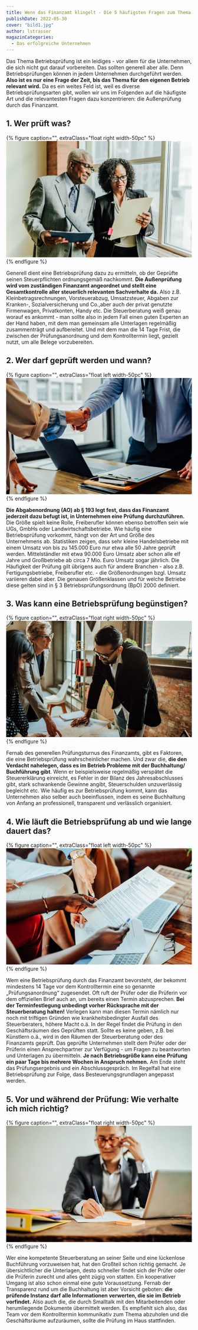 ```yaml
---
title: Wenn das Finanzamt klingelt - Die 5 häufigsten Fragen zum Thema Betriebsprüfung
publishDate: 2022-05-30
cover: "bild1.jpg"
author: lstrasser
magazinCategories:
  - Das erfolgreiche Unternehmen
---
```


Das Thema Betriebsprüfung ist ein leidiges - vor allem für die Unternehmen, die sich nicht gut darauf vorbereiten. Das
sollten generell aber alle. Denn Betriebsprüfungen können in jedem Unternehmen durchgeführt werden. **Also ist es nur eine
Frage der Zeit, bis das Thema für den eigenen Betrieb relevant wird.** Da es ein weites Feld ist, weil es diverse
Betriebsprüfungsarten gibt, wollen wir uns im Folgenden auf die häufigste Art und die relevantesten Fragen dazu
konzentrieren: die Außenprüfung durch das Finanzamt.

## 1. Wer prüft was?

{% figure caption="", extraClass="float right width-50pc" %}
<img src="bild2.jpg" />
{% endfigure %}

Generell dient eine Betriebsprüfung dazu zu ermitteln, ob der Geprüfte seinen Steuerpflichten ordnungsgemäß nachkommt.
**Die Außenprüfung wird vom zuständigen Finanzamt angeordnet und stellt eine Gesamtkontrolle aller steuerlich relevanten
Sachverhalte da.** Also z.B. Kleinbetragsrechnungen, Vorsteuerabzug, Umsatzsteuer, Abgaben zur Kranken-,
Sozialversicherung und Co.,aber auch der privat genutzte Firmenwagen, Privatkonten, Handy etc. Die Steuerberatung weiß
genau worauf es ankommt - man sollte also in jedem Fall einen guten Experten an der Hand haben, mit dem man gemeinsam
alle Unterlagen regelmäßig zusammenträgt und aufbereitet. Und mit dem man die 14 Tage Frist, die zwischen der
Prüfungsanordnung und dem Kontrolltermin liegt, gezielt nutzt, um alle Belege vorzubereiten.

## 2. Wer darf geprüft werden und wann?

{% figure caption="", extraClass="float left width-50pc" %}
<img src="bild3.jpg" />
{% endfigure %}

**Die Abgabenordnung (AO) ab § 193 legt fest, dass das Finanzamt jederzeit dazu befugt ist, in Unternehmen eine Prüfung
durchzuführen.** Die Größe spielt keine Rolle, Freiberufler können ebenso betroffen sein wie UGs, GmbHs oder
Landwirtschaftsbetriebe. Wie häufig eine Betriebsprüfung vorkommt, hängt von der Art und Größe des Unternehmens ab.
Statistiken zeigen, dass sehr kleine Handelsbetriebe mit einem Umsatz von bis zu 145.000 Euro nur etwa alle 50 Jahre
geprüft werden. Mittelständler mit etwa 90.000 Euro Umsatz aber schon alle elf Jahre und Großbetriebe ab circa 7 Mio.
Euro Umsatz sogar jährlich. Die Häufigkeit der Prüfung gilt übrigens auch für andere Branchen - also z.B.
Fertigungsbetriebe, Freiberufler etc. - die Größenordnungen bzgl. Umsatz variieren dabei aber. Die genauen Größenklassen
und für welche Betriebe diese gelten sind in § 3 Betriebsprüfungsordnung (BpO) 2000 definiert.

## 3. Was kann eine Betriebsprüfung begünstigen?

{% figure caption="", extraClass="float right width-50pc" %}
<img src="bild4.jpg" />
{% endfigure %}

Fernab des generellen Prüfungsturnus des Finanzamts, gibt es Faktoren, die eine Betriebsprüfung wahrscheinlicher machen.
Und zwar die, **die den Verdacht nahelegen, dass es im Betrieb Probleme mit der Buchhaltung/ Buchführung gibt**. Wenn er
beispielsweise regelmäßig verspätet die Steuererklärung einreicht, es Fehler in der Bilanz des Jahresabschlusses gibt,
stark schwankende Gewinne angibt, Steuerschulden unzuverlässig begleicht etc. Wie häufig es zur Betriebsprüfung kommt,
kann das Unternehmen also selber auch beeinflussen, indem es seine Buchhaltung von Anfang an professionell, transparent
und verlässlich organisiert.

## 4. Wie läuft die Betriebsprüfung ab und wie lange dauert das?

{% figure caption="", extraClass="float left width-50pc" %}
<img src="bild5.jpg" />
{% endfigure %}

Wem eine Betriebsprüfung durch das Finanzamt bevorsteht, der bekommt mindestens 14 Tage vor dem Kontrolltermin eine so
genannte „Prüfungsanordnung“ zugesendet. Oft ruft der Prüfer oder die Prüferin vor dem offiziellen Brief auch an, um
bereits einen Termin abzusprechen. **Bei der Terminfestlegung unbedingt vorher Rücksprache mit der Steuerberatung halten!**
Verlegen kann man diesen Termin nämlich nur noch mit triftigen Gründen wie krankheitsbedingter Ausfall des
Steuerberaters, höhere Macht o.ä. In der Regel findet die Prüfung in den Geschäftsräumen des Geprüften statt. Sollte es
keine geben, z.B. bei Künstlern o.ä., wird in den Räumen der Steuerberatung oder des Finanzamts geprüft. Das geprüfte
Unternehmen stellt dem Prüfer oder der Prüferin einen Ansprechpartner zur Verfügung - um Fragen zu beantworten und
Unterlagen zu übermitteln. **Je nach Betriebsgröße kann eine Prüfung ein paar Tage bis mehrere Wochen in Anspruch nehmen.**
Am Ende steht das Prüfungsergebnis und ein Abschlussgespräch. Im Regelfall hat eine Betriebsprüfung zur Folge, dass
Besteuerungsgrundlagen angepasst werden.

## 5. Vor und während der Prüfung: Wie verhalte ich mich richtig?

{% figure caption="", extraClass="float right width-50pc" %}
<img src="bild6.jpg" />
{% endfigure %}

Wer eine kompetente Steuerberatung an seiner Seite und eine lückenlose Buchführung vorzuweisen hat, hat den Großteil
schon richtig gemacht. Je übersichtlicher die Unterlagen, desto schneller findet sich der Prüfer oder die Prüferin
zurecht und alles geht zügig von statten. Ein kooperativer Umgang ist also schon einmal eine gute Voraussetzung. Fernab
der Transparenz rund um die Buchhaltung ist aber Vorsicht geboten: **die prüfende Instanz darf alle Informationen
verwerten, die sie im Betrieb vorfindet.** Also auch die, die durch Smalltalk mit den Mitarbeitenden oder herumliegende
Dokumente übermittelt werden. Es empfiehlt sich also, das Team vor dem Kontrolltermin kommunikativ zum Thema abzuholen
und die Geschäftsräume aufzuräumen, sollte die Prüfung im Haus stattfinden.

